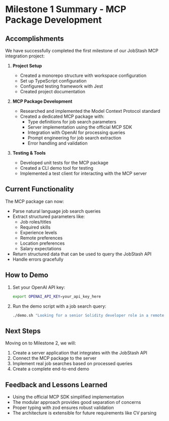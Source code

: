 # Milestone 1 Summary - MCP Package Development

## Accomplishments

We have successfully completed the first milestone of our JobStash MCP integration project:

1. **Project Setup**
   - Created a monorepo structure with workspace configuration
   - Set up TypeScript configuration
   - Configured testing framework with Jest
   - Created project documentation

2. **MCP Package Development**
   - Researched and implemented the Model Context Protocol standard
   - Created a dedicated MCP package with:
     - Type definitions for job search parameters
     - Server implementation using the official MCP SDK
     - Integration with OpenAI for processing queries
     - Prompt engineering for job search extraction
     - Error handling and validation

3. **Testing & Tools**
   - Developed unit tests for the MCP package
   - Created a CLI demo tool for testing
   - Implemented a test client for interacting with the MCP server

## Current Functionality

The MCP package can now:
- Parse natural language job search queries
- Extract structured parameters like:
  - Job roles/titles
  - Required skills
  - Experience levels
  - Remote preferences
  - Location preferences
  - Salary expectations
- Return structured data that can be used to query the JobStash API
- Handle errors gracefully

## How to Demo

1. Set your OpenAI API key:
   ```bash
   export OPENAI_API_KEY=your_api_key_here
   ```

2. Run the demo script with a job search query:
   ```bash
   ./demo.sh "Looking for a senior Solidity developer role in a remote position"
   ```

## Next Steps

Moving on to Milestone 2, we will:
1. Create a server application that integrates with the JobStash API
2. Connect the MCP package to the server
3. Implement real job searches based on processed queries
4. Create a complete end-to-end demo

## Feedback and Lessons Learned

- Using the official MCP SDK simplified implementation
- The modular approach provides good separation of concerns
- Proper typing with zod ensures robust validation
- The architecture is extensible for future requirements like CV parsing 